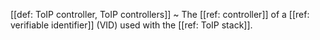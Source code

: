 [[def: ToIP controller, ToIP controllers]]
~ The [[ref: controller]] of a [[ref: verifiable identifier]] (VID) used with the [[ref: ToIP stack]].

